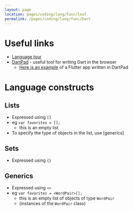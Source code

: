 ```yaml
---
layout: page
location: pages/coding/lang/func/leaf
permalink: /pages/coding/lang/func/Dart
---
```


# Useful links

- [Language tour](https://dart.dev/language)
- [DartPad](https://dartpad.dev/) - useful tool for writing Dart in the browser
    - [Here is an example](https://dartpad.dev/?id=e7076b40fb17a0fa899f9f7a154a02e8) of a Flutter app written in DartPad

# Language constructs

## Lists

- Expressed using `[]`
- eg `var favorites = [];`
    - this is an empty list
- To specify the type of objects in the list, use [generics]

## Sets

- Expressed using `{}`

## Generics

- Expressed using `<>`
- eg `var favorites = <WordPair>[];`
    - this is an empty list of objects of type `WordPair`
    - (instances of the `WordPair` class)
